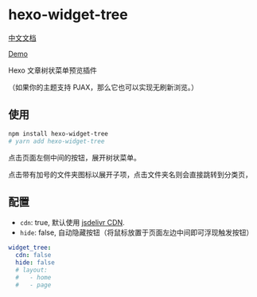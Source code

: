# hexo-widget-tree

[中文文档](./README.zh.md)

[Demo](https://www.yunyoujun.cn/yun/hexo-widget-tree.html)

Hexo 文章树状菜单预览插件

（如果你的主题支持 PJAX，那么它也可以实现无刷新浏览。）

## 使用

```sh
npm install hexo-widget-tree
# yarn add hexo-widget-tree
```

点击页面左侧中间的按钮，展开树状菜单。

点击带有加号的文件夹图标以展开子项，点击文件夹名则会直接跳转到分类页，

## 配置

- `cdn`: true, 默认使用 [jsdelivr CDN](https://cdn.jsdelivr.net/npm/hexo-widget-tree).
- `hide`: false, 自动隐藏按钮（将鼠标放置于页面左边中间即可浮现触发按钮）

```yaml
widget_tree:
  cdn: false
  hide: false
  # layout:
  #   - home
  #   - page
```
